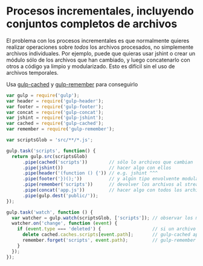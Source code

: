 # Procesos incrementales, incluyendo conjuntos completos de archivos

El problema con los procesos incrementales es que normalmente quieres realizar operaciones sobre _todos_ los archivos procesados, no simplemente archivos individuales. Por ejemplo, puede que quieras usar jshint o crear un módulo sólo de los archivos que han cambiado, y luego concatenarlo con otros a código ya limpio y modularizado. Esto es difícil sin el uso de archivos temporales.

Usa [gulp-cached](https://github.com/wearefractal/gulp-cached) y [gulp-remember](https://github.com/ahaurw01/gulp-remember) para conseguirlo

```js
var gulp = require('gulp');
var header = require('gulp-header');
var footer = require('gulp-footer');
var concat = require('gulp-concat');
var jshint = require('gulp-jshint');
var cached = require('gulp-cached');
var remember = require('gulp-remember');

var scriptsGlob = 'src/**/*.js';

gulp.task('scripts', function() {
  return gulp.src(scriptsGlob)
      .pipe(cached('scripts'))        // sólo lo archivos que cambian
      .pipe(jshint())                 // hacer algo con ellos
      .pipe(header('(function () {')) // e.g. jshint ^^^
      .pipe(footer('})();'))          // y algún tipo envolvente modular
      .pipe(remember('scripts'))      // devolver los archivos al stream
      .pipe(concat('app.js'))         // hacer algo con todos los archivos
      .pipe(gulp.dest('public/'));
});

gulp.task('watch', function () {
  var watcher = gulp.watch(scriptsGlob, ['scripts']); // observar los mismos archivos de tus tareas
  watcher.on('change', function (event) {
    if (event.type === 'deleted') {                   // si un archivo se elimina olvidarlo
      delete cached.caches.scripts[event.path];       // gulp-cached api 
      remember.forget('scripts', event.path);         // gulp-remember api
    }
  });
});
```
